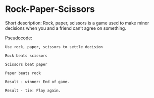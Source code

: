 # Rock-Paper-Scissors

Short description: Rock, paper, scissors is a game used  to make minor decisions when you and a friend can’t agree on something.

Pseudocode:

    Use rock, paper, scissors to settle decision

    Rock beats scissors

    Scissors beat paper

    Paper beats rock

    Result - winner: End of game. 
    
    Result - tie: Play again.



